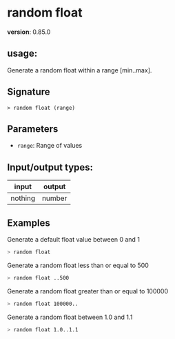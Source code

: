 # random float

**version**: 0.85.0

## **usage**:

Generate a random float within a range [min..max].

## Signature

`> random float (range)`

## Parameters

- `range`: Range of values

## Input/output types:

| input   | output |
| ------- | ------ |
| nothing | number |

## Examples

Generate a default float value between 0 and 1

```bash
> random float
```

Generate a random float less than or equal to 500

```bash
> random float ..500
```

Generate a random float greater than or equal to 100000

```bash
> random float 100000..
```

Generate a random float between 1.0 and 1.1

```bash
> random float 1.0..1.1
```
